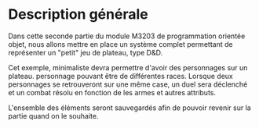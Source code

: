 # Description générale

Dans cette seconde partie du module M3203 de programmation orientée objet, nous allons mettre en place un système complet permettant de représenter un "petit" jeu de plateau, type D&D.

Cet exemple, minimaliste devra permettre d'avoir des personnages sur un plateau. personnage pouvant être de différentes races. Lorsque deux personnages se retrouveront sur une même case, un duel sera déclenché et un combat résolu en fonction de les armes et autres attributs.

L'ensemble des éléments seront sauvegardés afin de pouvoir revenir sur la partie quand on le souhaite.


